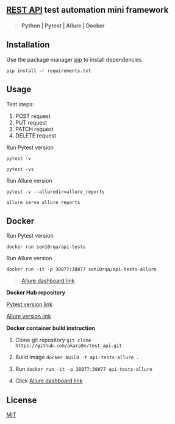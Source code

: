 ## [REST API](https://gorest.co.in) test automation mini framework

> #### Python | Pytest | Allure | Docker

## Installation

Use the package manager [pip](https://pip.pypa.io/en/stable/) to install dependencies

```
pip install -r requirements.txt 
```

## Usage

Test steps:
1. POST request
2. PUT request
3. PATCH request
4. DELETE request

Run Pytest version

```
pytest -v
```
```
pytest -vs
```

Run Allure version

```
pytest -v --alluredir=allure_reports
```

```
allure serve allure_reports
```

## Docker

Run Pytest version

```
docker run sen10rqa/api-tests
```

Run Allure version

```
docker run -it -p 38077:38077 sen10rqa/api-tests-allure
```

>[Allure dashboard link](http://localhost:38077/index.html)

**Docker Hub repository**

[Pytest version link](https://hub.docker.com/repository/docker/sen10rqa/api-tests)

[Allure version link](https://hub.docker.com/repository/docker/sen10rqa/api-tests-allure)

**Docker container build instruction**

1. Clone git repository `git clone https://github.com/akarp0v/test_api.git`

2. Build image `docker build -t api-tests-allure .`

3. Run `docker run -it -p 38077:38077 api-tests-allure`

4. Click [Allure dashboard link](http://localhost:38077/index.html)

## License

[MIT](https://choosealicense.com/licenses/mit/)
